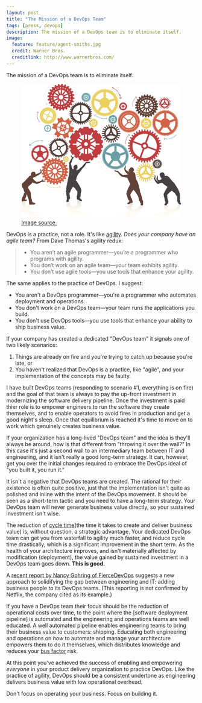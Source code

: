 ```yaml
---
layout: post
title: "The Mission of a DevOps Team"
tags: [press, devops]
description: The mission of a DevOps team is to eliminate itself.
image:
  feature: feature/agent-smiths.jpg
  credit: Warner Bros.
  creditlink: http://www.warnerbros.com/
---
```


The mission of a DevOps team is to eliminate itself.

<figure>
    <img src="/images/for-posts/devops-gears-team.jpg" alt="DevOps as a Team (DOaaT)" />
    <figcaption>
        <a href="http://blog.smartbear.com/apm/why-todays-apm-solutions-arent-optimized-for-devops/">Image source.</a>
    </figcaption>
</figure>

DevOps is a practice, not a role. It's like [agility]. _Does your company have an agile team?_ From Dave Thomas's agility redux:

> * You aren’t an agile programmer—you’re a programmer who programs with agility.
> * You don’t work on an agile team—your team exhibits agility.
> * You don’t use agile tools—you use tools that enhance your agility.

The same applies to the practice of DevOps. I suggest:

* You aren't a DevOps programmer—you're a programmer who automates deployment and operations.
* You don't work on a DevOps team—your team runs the applications you build.
* You don't use DevOps tools—you use tools that enhance your ability to ship business value.

If your company has created a dedicated "DevOps team" it signals one of two likely scenarios:

1. Things are already on fire and you're trying to catch up because you're late, or
2. You haven't realized that DevOps is a practice, like "agile", and your implementation of the concepts may be faulty.

I have built DevOps teams (responding to scenario #1, everything is on fire) and the goal of that team is always to pay the up-front investment in modernizing the software delivery pipeline. Once the investment is paid thier role is to empower engineers to run the software they create themselves, and to enable operators to avoid fires in production and get a good night's sleep. Once that equilibrium is reached it's time to move on to work which genuinely creates business value.

If your organization has a long-lived "DevOps team" and the idea is they'll always be around, how is that different from "throwing it over the wall?" In this case it's just a second wall to an intermediary team between IT and engineering, and it isn't really a good long-term strategy. It can, however, get you over the initial changes required to embrace the DevOps ideal of "you built it, you run it."

It isn't a negative that DevOps teams are created. The rational for their existence is often quite positive, just that the implementation isn't quite as polished and inline with the intent of the DevOps movement. It should be seen as a short-term tactic and you need to have a long-term strategy. Your DevOps team will never generate business value directly, so your sustained investment isn't wise.

The reduction of [cycle time](the time it takes to create and deliver business value) is, without question, a strategic advantage. Your dedicated DevOps team can get you from waterfall to agility much faster, and reduce cycle time drastically, which is a significant improvement in the short term. As the health of your architecture improves, and isn't materially affected by modification (deployment), the value gained by sustained investment in a DevOps team goes down. **This is good.**

A [recent report by Nancy Gohring of FierceDevOps](http://www.fiercedevops.com/story/newest-member-your-devops-team-may-be-someone-business/2015-07-16) suggests a new approach to solidifying the gap between engineering and IT: adding business people to its DevOps teams. (This reporting is not confirmed by Netflix, the company cited as its example.)

If you have a DevOps team their focus should be the reduction of operational costs over time, to the point where the [software deployment pipeline] is automated and the engineering and operations teams are well educated. A well automated pipeline enables engineering teams to bring their business value to customers: shipping. Educating both engineering and operations on _how_ to automate and manage your architecture empowers them to do it themselves, which distributes knowledge and reduces your [bus factor] risk.

At this point you've achieved the success of enabling and empowering _everyone_ in your product delivery organization to practice DevOps. Like the practice of agility, DevOps should be a consistent undertone as engineering delivers business value with low operational overhead.

Don't focus on operating your business. Focus on building it.

[agility]: http://pragdave.me/blog/2014/03/04/time-to-kill-agile/
[bus factor]: https://en.wikipedia.org/wiki/Bus_factor
[cycle time]: https://en.wikipedia.org/wiki/Cycle_time_variation
[software delivery pipeline]: https://en.wikipedia.org/wiki/Continuous_delivery